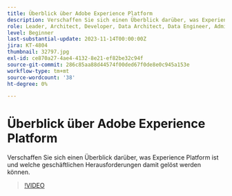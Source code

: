 ```yaml
---
title: Überblick über Adobe Experience Platform
description: Verschaffen Sie sich einen Überblick darüber, was Experience Platform ist und welche geschäftlichen Herausforderungen damit gelöst werden können.
role: Leader, Architect, Developer, Data Architect, Data Engineer, Admin, User
level: Beginner
last-substantial-update: 2023-11-14T00:00:00Z
jira: KT-4804
thumbnail: 32797.jpg
exl-id: ce870a27-4ae4-4132-8e21-ef82be32c94f
source-git-commit: 286c85aa88d44574f00ded67f0de8e0c945a153e
workflow-type: tm+mt
source-wordcount: '38'
ht-degree: 0%

---
```


# Überblick über Adobe Experience Platform

Verschaffen Sie sich einen Überblick darüber, was Experience Platform ist und welche geschäftlichen Herausforderungen damit gelöst werden können.

>[!VIDEO](https://video.tv.adobe.com/v/3428492?learn=on&enablevpops&captions=ger)


